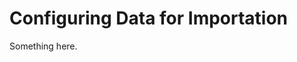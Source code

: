 [title]: # (Configuring Data for Importation)
[tags]: # (XXX)
[priority]: # (4164)
# Configuring Data for Importation
Something here.
